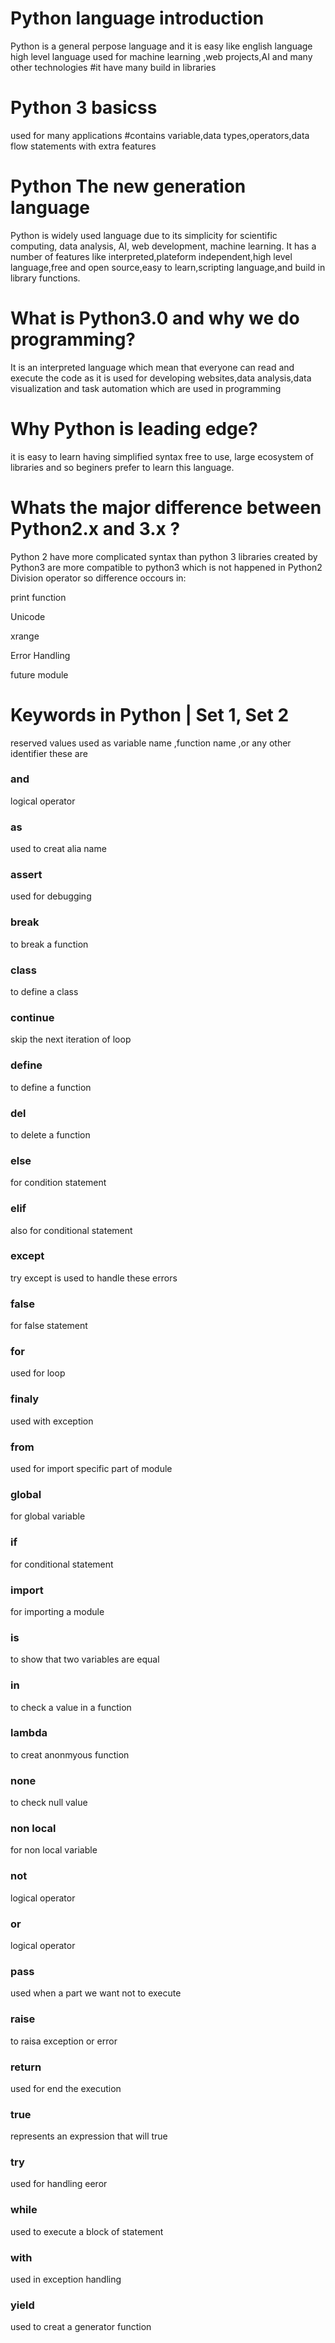  # Python language introduction

Python is a general perpose language and it is easy like english language high level language used for machine learning ,web projects,AI and many other technologies #it have many build in libraries

# Python 3 basicss 
used for many applications #contains variable,data types,operators,data flow statements with extra features

# Python The new generation language

Python is widely used language due to its simplicity for scientific computing, data analysis, AI, web development, machine learning.
It has a number of features like interpreted,plateform independent,high level language,free and open source,easy to learn,scripting language,and build in library functions.

# What is Python3.0 and why we do programming?

It is an interpreted language which mean that everyone can read and execute the code
as it is used for developing websites,data analysis,data visualization and task automation which are used in programming

# Why Python is leading edge?

it is easy to learn having simplified syntax
free to use, large ecosystem of libraries and so beginers prefer to learn this language. 

# Whats the major difference between Python2.x and 3.x ?

Python 2 have more complicated syntax than python 3
libraries created by Python3 are more compatible to python3 which is not happened in Python2
Division operator
so difference occours in:

print function

Unicode

xrange

Error Handling

future module

# Keywords in Python | Set 1, Set 2

reserved values used as variable name ,function name ,or any other identifier
these are
### and
logical operator
### as
used to creat alia name
### assert
used for debugging
### break
to break a function
### class 
to define a class
### continue
skip the next iteration of loop
### define
to define a function
### del
to delete a function
### else 
for condition statement
### elif
also for conditional statement
### except
try except is used to handle these errors
### false
for false statement
### for
used for loop
### finaly
used with exception
### from
used for import specific part of module
### global 
for global variable
### if 
for conditional statement
### import
for importing a module
### is
to show that two variables are equal
### in
to check a value in a function
### lambda
to creat anonmyous function
### none
to check null value
### non local 
for non local variable
### not 
logical operator
### or 
logical operator
### pass 
used when a part we want not to execute
### raise
to raisa exception or error
### return
used for end the execution 
### true
represents an expression that will true
### try
used for handling eeror
### while
used to execute a block of statement
### with
used in exception handling
### yield
used to creat a generator function
